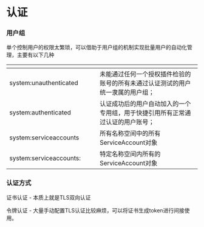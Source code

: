 # 认证

### 用户组&#x20;

单个控制用户的权限太繁琐，可以借助于用户组的机制实现批量用户的自动化管理，主要有以下几种

<table data-header-hidden><thead><tr><th width="222"></th><th></th></tr></thead><tbody><tr><td>system:unauthenticated </td><td>未能通过任何一个授权插件检验的账号的所有未通过认证测试的用户统一隶属的用户组； </td></tr><tr><td>system:authenticated </td><td>认证成功后的用户自动加入的一个专用组，用于快捷引用所有正常通过认证的用户账号； </td></tr><tr><td>system:serviceaccounts </td><td>所有名称空间中的所有ServiceAccount对象 </td></tr><tr><td>system:serviceaccounts: </td><td>特定名称空间内所有的ServiceAccount对象</td></tr></tbody></table>

### 认证方式

&#x20;证书认证 - 本质上就是TLS双向认证&#x20;

令牌认证 - 大量手动配置TLS认证比较麻烦，可以将证书生成token进行间接使用。











